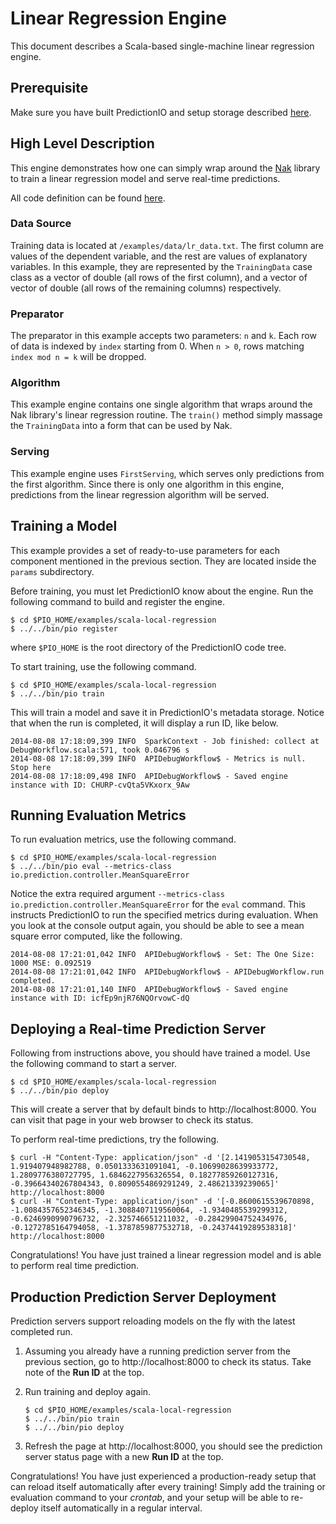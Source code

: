 Linear Regression Engine
========================

This document describes a Scala-based single-machine linear regression engine.


Prerequisite
------------

Make sure you have built PredictionIO and setup storage described
[here](/README.md).


High Level Description
----------------------

This engine demonstrates how one can simply wrap around the
[Nak](https://github.com/scalanlp/nak) library to train a linear regression
model and serve real-time predictions.

All code definition can be found [here](Run.scala).


### Data Source

Training data is located at `/examples/data/lr_data.txt`. The first column are
values of the dependent variable, and the rest are values of explanatory
variables. In this example, they are represented by the `TrainingData` case
class as a vector of double (all rows of the first column), and a vector of
vector of double (all rows of the remaining columns) respectively.


### Preparator

The preparator in this example accepts two parameters: `n` and `k`. Each row of
data is indexed by `index` starting from 0. When `n > 0`, rows matching `index
mod n = k` will be dropped.


### Algorithm

This example engine contains one single algorithm that wraps around the Nak
library's linear regression routine. The `train()` method simply massage the
`TrainingData` into a form that can be used by Nak.


### Serving

This example engine uses `FirstServing`, which serves only predictions from the
first algorithm. Since there is only one algorithm in this engine, predictions
from the linear regression algorithm will be served.


Training a Model
----------------

This example provides a set of ready-to-use parameters for each component
mentioned in the previous section. They are located inside the `params`
subdirectory.

Before training, you must let PredictionIO know about the engine. Run the
following command to build and register the engine.
```
$ cd $PIO_HOME/examples/scala-local-regression
$ ../../bin/pio register
```
where `$PIO_HOME` is the root directory of the PredictionIO code tree.

To start training, use the following command.
```
$ cd $PIO_HOME/examples/scala-local-regression
$ ../../bin/pio train
```
This will train a model and save it in PredictionIO's metadata storage. Notice
that when the run is completed, it will display a run ID, like below.
```
2014-08-08 17:18:09,399 INFO  SparkContext - Job finished: collect at DebugWorkflow.scala:571, took 0.046796 s
2014-08-08 17:18:09,399 INFO  APIDebugWorkflow$ - Metrics is null. Stop here
2014-08-08 17:18:09,498 INFO  APIDebugWorkflow$ - Saved engine instance with ID: CHURP-cvQta5VKxorx_9Aw
```


Running Evaluation Metrics
--------------------------

To run evaluation metrics, use the following command.
```
$ cd $PIO_HOME/examples/scala-local-regression
$ ../../bin/pio eval --metrics-class io.prediction.controller.MeanSquareError
```
Notice the extra required argument `--metrics-class
io.prediction.controller.MeanSquareError` for the `eval` command. This instructs
PredictionIO to run the specified metrics during evaluation. When you look at
the console output again, you should be able to see a mean square error
computed, like the following.
```
2014-08-08 17:21:01,042 INFO  APIDebugWorkflow$ - Set: The One Size: 1000 MSE: 0.092519
2014-08-08 17:21:01,042 INFO  APIDebugWorkflow$ - APIDebugWorkflow.run completed.
2014-08-08 17:21:01,140 INFO  APIDebugWorkflow$ - Saved engine instance with ID: icfEp9njR76NQOrvowC-dQ
```


Deploying a Real-time Prediction Server
---------------------------------------

Following from instructions above, you should have trained a model. Use the
following command to start a server.
```
$ cd $PIO_HOME/examples/scala-local-regression
$ ../../bin/pio deploy
```
This will create a server that by default binds to http://localhost:8000. You
can visit that page in your web browser to check its status.

To perform real-time predictions, try the following.
```
$ curl -H "Content-Type: application/json" -d '[2.1419053154730548, 1.919407948982788, 0.0501333631091041, -0.10699028639933772, 1.2809776380727795, 1.6846227956326554, 0.18277859260127316, -0.39664340267804343, 0.8090554869291249, 2.48621339239065]' http://localhost:8000
$ curl -H "Content-Type: application/json" -d '[-0.8600615539670898, -1.0084357652346345, -1.3088407119560064, -1.9340485539299312, -0.6246990990796732, -2.325746651211032, -0.28429904752434976, -0.1272785164794058, -1.3787859877532718, -0.24374419289538318]' http://localhost:8000
```
Congratulations! You have just trained a linear regression model and is able to
perform real time prediction.


Production Prediction Server Deployment
---------------------------------------

Prediction servers support reloading models on the fly with the latest completed
run.

1.  Assuming you already have a running prediction server from the previous
    section, go to http://localhost:8000 to check its status. Take note of the
    **Run ID** at the top.

2.  Run training and deploy again.

    ```
    $ cd $PIO_HOME/examples/scala-local-regression
    $ ../../bin/pio train
    $ ../../bin/pio deploy
    ```

3.  Refresh the page at http://localhost:8000, you should see the prediction
    server status page with a new **Run ID** at the top.

Congratulations! You have just experienced a production-ready setup that can
reload itself automatically after every training! Simply add the training or
evaluation command to your *crontab*, and your setup will be able to re-deploy
itself automatically in a regular interval.
